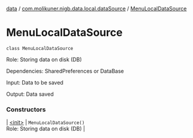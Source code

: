 [data](../../index.md) / [com.molikuner.nigb.data.local.dataSource](../index.md) / [MenuLocalDataSource](./index.md)

# MenuLocalDataSource

`class MenuLocalDataSource`

Role:    Storing data on disk (DB)

Dependencies:
    SharedPreferences or DataBase

Input:   Data to be saved

Output:  Data saved

### Constructors

| [&lt;init&gt;](-init-.md) | `MenuLocalDataSource()`<br>Role:    Storing data on disk (DB) |

